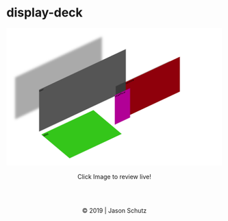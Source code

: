 # display-deck

<div align="center">
  <a href="https://rogueathletic.github.io/display-deck/">
<img src="https://github.com/rogueathletic/display-deck/blob/master/Screen%20Shot%202019-05-16%20at%202.50.59%20PM.png?raw=true"></a></div>
<p align="center">Click Image to review live!</p>
<br>
<br>
<p align="center">© 2019 | Jason Schutz</p>
